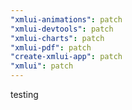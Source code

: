 ```yaml
---
"xmlui-animations": patch
"xmlui-devtools": patch
"xmlui-charts": patch
"xmlui-pdf": patch
"create-xmlui-app": patch
"xmlui": patch
---
```


testing
